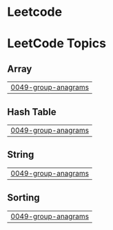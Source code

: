 # Leetcode
<!---LeetCode Topics Start-->
# LeetCode Topics
## Array
|  |
| ------- |
| [0049-group-anagrams](https://github.com/aejin1211/Leetcode/tree/master/0049-group-anagrams) |
## Hash Table
|  |
| ------- |
| [0049-group-anagrams](https://github.com/aejin1211/Leetcode/tree/master/0049-group-anagrams) |
## String
|  |
| ------- |
| [0049-group-anagrams](https://github.com/aejin1211/Leetcode/tree/master/0049-group-anagrams) |
## Sorting
|  |
| ------- |
| [0049-group-anagrams](https://github.com/aejin1211/Leetcode/tree/master/0049-group-anagrams) |
<!---LeetCode Topics End-->